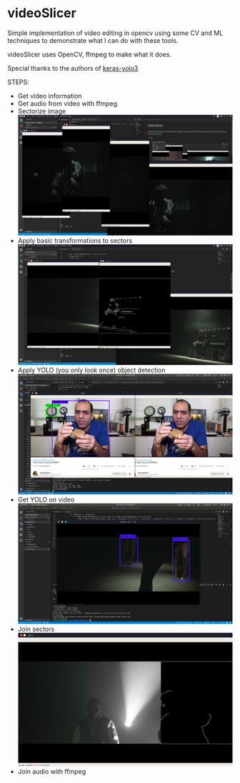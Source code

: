# videoSlicer
Simple implementation of video editing in opencv using some CV and ML techniques to demonstrate what I can do with these tools.

videoSlicer uses OpenCV, ffmpeg to make what it does.

Special thanks to the authors of [keras-yolo3](https://github.com/qqwweee/keras-yolo3)

STEPS:
- Get video information
- Get audio from video with ffmpeg
- Sectorize image
![Alt text](images/splitting_in_sectors.png?raw=true "split")
- Apply basic transformations to sectors
![Alt text](images/transforming_sectors.png?raw=true "split")
- Apply YOLO (you only look once) object detection
![Alt text](images/yolo.png?raw=true "split")
- Get YOLO on video
![Alt text](images/yolo_video.png?raw=true "split")
- Join sectors
![Alt text](images/join.png?raw=true "split")
- Join audio with ffmpeg